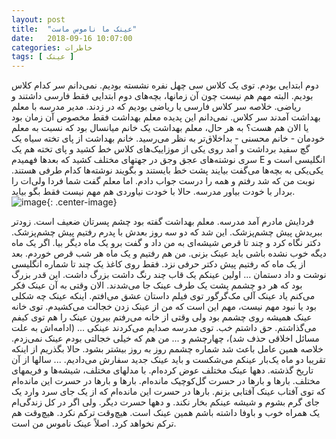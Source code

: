 ```yaml
---
layout: post
title:  "عینک ما ناموس ماست"
date:   2018-09-16 10:07:00
categories: خاطرات
tags: [ عینک ]
---
```

دوم ابتدایی بودم. توی یک کلاس سی چهل نفره نشسته بودیم. نمی‌دانم سر کدام کلاس بودیم. البته مهم هم نیست چون آن زمانها، بچه‌های دوم ابتدایی فقط فارسی داشتند و ریاضی. خلاصه سر کلاس فارسی یا ریاضی بودیم که در زدند. مدیر مدرسه با معلم بهداشت آمدند سر کلاس. نمی‌دانم این پدیده معلم بهداشت فقط مخصوص آن زمان بود یا الان هم هست؟ به هر حال، معلم بهداشت یک خانم میانسال بود که نسبت به معلم خودمان - خانم محسنی - بداخلاق‌تر به نظر می‌رسید. خانم بهداشت از پای تخته سیاه یک گچ سفید برداشت و آمد روی یکی از موزاییک‌های کلاس خط کشید و پای تخته هم یک سری نوشته‌های عجق وجق در جهتهای مختلف کشید که بعدها فهمیدم E انگلیسی است و یکی‌یکی به بچه‌ها می‌گفت بیایند پشت خط بایستند و بگویند نوشته‌ها کدام طرفی هستند. نوبت من که شد رفتم و همه را درست جواب دادم. اما معلم گفت شما فردا ولی‌ات را بردار با خودت بیاور مدرسه. حالا با خودت نیاوردی هم مهم نیست فقط بگو بیاید.
![image](https://files.virgool.io/upload/users/210/posts/ey9qadxfh1wo/2allpqa55s1w.jpeg "عینک ما ناموس ماست"){: .center-image}

فردایش مادرم آمد مدرسه. معلم بهداشت گفته بود چشم پسرتان ضعیف است. زودتر ببریدش پیش چشم‌پزشک. این شد که دو سه روز بعدش با پدرم رفتیم پیش چشم‌پزشک. دکتر نگاه کرد و چند تا قرص شیشه‌ای به من داد و گفت برو یک ماه دیگر بیا. اگر یک ماه دیگه خوب نشده باشی باید عینک بزنی. من هم رفتیم و یک ماه هر شب قرص خوردم. بعد از یک ماه که رفتیم پیش دکتر حرفی نزد. فقط روی کاغذ یک چند تا شماره انگلیسی نوشت و داد دستمان ...
اولین عینکم یک قاب چند رنگ داشت بزرگ داشت. این قدر بزرگ بود که هر دو چشمم پشت یک طرف عینک جا می‌شدند. الان وقتی به آن عینک فکر می‌کنم یاد عینک آلی مک‌گرگور توی فیلم داستان عشق می‌افتم. اینکه عینک چه شکلی بود یا نبود مهم نیست، مهم این است که من از عینک زدن خجالت می‌کشیدم. توی خانه عینک همیشه روی چشمم بود ولی وقتی از خانه می‌رفتم بیرون عینک را هم توی کیفم می‌گذاشتم. حق داشتم خب. توی مدرسه صدایم می‌کردند عینکی ... (ادامه‌اش به علت مسائل اخلاقی حذف شد)، چهارچشم و ...
من هم که خیلی خجالتی بودم عینک نمی‌زدم. خلاصه همین عامل باعث شد شماره چشمم روز به روز بیشتر بشود. حالا بگذریم از اینکه تقریبا دو ماه یک‌بار عینکم می‌شکست و باید عینک جدید سفارش می‌دادیم.
...
سالها از آن تاریخ گذشته. دهها عینک مختلف عوض کرده‌ام. با مدلهای مختلف، شیشه‌ها و فریمهای مختلف. بارها و بارها در حسرت گل‌کوچیک مانده‌ام. بارها و بارها در حسرت این مانده‌ام که توی آفتاب عینک آفتابی بزنم. بارها در حسرت این مانده‌ام که از یک جای سرد وارد یک جای گرم بشوم و شیشه عینکم بخار نکند. و دهها حسرت دیگر. ولی اگر در کل زندگی‌ام یک همراه خوب و باوفا داشته باشم همین عینک است. هیچ‌وقت ترکم نکرد. هیچ‌وقت هم ترکم نخواهد کرد. اصلاً عینک ناموس من است.
